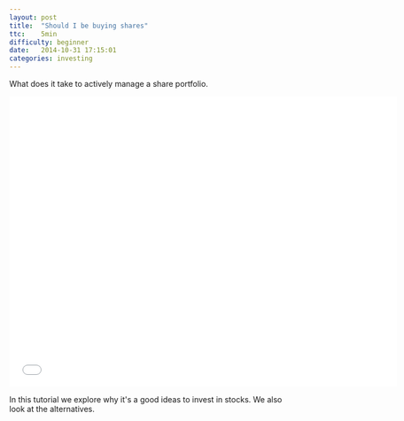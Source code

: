 ```yaml
---
layout: post
title:  "Should I be buying shares"
ttc:    5min
difficulty: beginner
date:   2014-10-31 17:15:01
categories: investing
---
```

What does it take to actively manage a share portfolio.

<iframe width="700" height="525" src="//www.youtube.com/embed/wptJLKwGorc" frameborder="0" allowfullscreen></iframe>

In this tutorial we explore why it's a good ideas to invest in stocks. We also look at the alternatives.
